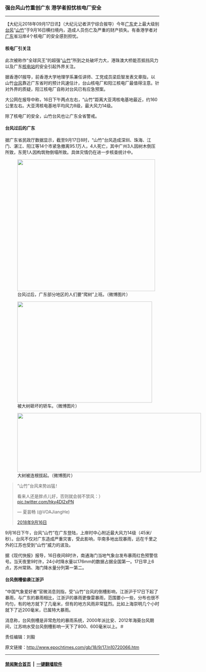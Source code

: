 ### 强台风山竹重创广东 港学者担忧核电厂安全
------------------------

<p>【大纪元2018年09月17日讯】（大纪元记者洪宁综合报导）今年<a href="http://www.epochtimes.com/gb/tag/%E5%B9%BF%E4%B8%9C.html">广东</a>史上最大级别<a href="http://www.epochtimes.com/gb/tag/%E5%8F%B0%E9%A3%8E.html">台风</a>“<a href="http://www.epochtimes.com/gb/tag/%E5%B1%B1%E7%AB%B9.html">山竹</a>”于9月16日横扫境内，造成人员伤亡及严重的财产损失。有香港学者对<a href="http://www.epochtimes.com/gb/tag/%E5%B9%BF%E4%B8%9C.html">广东</a>省沿岸4个核电厂的安全感到担忧。</p>
<h4>核电厂引关注</h4>
<p>此次被称作“全球风王”的超强“<a href="http://www.epochtimes.com/gb/tag/%E5%B1%B1%E7%AB%B9.html">山竹</a>”所到之处破坏力大，港珠澳大桥能否抵挡风力以及广东<a href="http://www.epochtimes.com/gb/tag/%E6%A0%B8%E7%94%B5%E7%AB%99.html">核电站</a>的安全引起外界关注。</p>
<p>据香港01报导，前香港大学地理学系兼任讲师、工党成员梁启智发表文章指，以山竹<a href="http://www.epochtimes.com/gb/tag/%E5%8F%B0%E9%A3%8E.html">台风</a>靠近广东省时的预计风速估计，台山核电厂和阳江核电厂最值得注意。针对外界的质疑，阳江核电厂自称对台风已有应急预案。</p>
<p>大公网在报导中称，16日下午两点左右，“山竹”距离大亚湾核电基地最近，约160公里左右。大亚湾核电基地平均风力8级，最大风力14级。</p>
<p>除了核电厂的安全，山竹台风也让广东全省警戒。</p>
<h4>台风过后的广东</h4>
<p class="tle">据广东省民政厅数据显示，截至9月17日8时，“山竹”台风造成深圳、珠海、江门、湛江、阳江等14个市紧急撤离95.1万人，4人死亡，其中广州3人因树木倒压所致，东莞1人因构筑物倒塌所致。具体灾情仍在进一步核查统计中。</p>
<figure id="attachment_10720117" style="width: 450px" class="wp-caption aligncenter"><a href="http://i.epochtimes.com/assets/uploads/2018/09/0257a024ly1fvca95arg2j20le0kgdpo.jpg"><img class="wp-image-10720117 size-medium" src="http://i.epochtimes.com/assets/uploads/2018/09/0257a024ly1fvca95arg2j20le0kgdpo-450x430.jpg" alt="" width="450" height="430" /></a><figcaption class="wp-caption-text">台风过后，广东部分地区的人们要“爬树”上班。（微博图片）</figcaption></figure>
<figure id="attachment_10720121" style="width: 440px" class="wp-caption aligncenter"><a href="http://i.epochtimes.com/assets/uploads/2018/09/005B9Veogy1fvcj1h0d6qj32io1w01l5.jpg"><img class="wp-image-10720121 size-full" src="http://i.epochtimes.com/assets/uploads/2018/09/005B9Veogy1fvcj1h0d6qj32io1w01l5.jpg" alt="" width="440" height="330" /></a><figcaption class="wp-caption-text">被大树砸坏的轿车。（微博图片）</figcaption></figure>
<figure id="attachment_10720123" style="width: 600px" class="wp-caption aligncenter"><a href="http://i.epochtimes.com/assets/uploads/2018/09/5bf626c9bd029345e1f6c7d8311552ab.jpg"><img class="wp-image-10720123 size-large" src="http://i.epochtimes.com/assets/uploads/2018/09/5bf626c9bd029345e1f6c7d8311552ab-600x193.jpg" alt="" width="600" height="193" /></a><figcaption class="wp-caption-text">大树被连根拔起。（微博图片）</figcaption></figure>
</p>
<blockquote class="twitter-tweet" data-lang="zh-tw">
<p dir="ltr" lang="zh">“山竹”台风来势凶猛！</p>
<p>看来人还是胖点儿好，否则就会弱不禁风：） <a href="https://t.co/hky4Dl2xPN">pic.twitter.com/hky4Dl2xPN</a></p>
<p>— 夏昙畅 (@VOAJiangHe)</p>
<p dir="ltr" lang="zh"><a href="https://twitter.com/VOAJiangHe/status/1041461147902324736?ref_src=twsrc%5Etfw">2018年9月16日</a></p>
</blockquote>
<p><script async="" src="https://platform.twitter.com/widgets.js" charset="utf-8"></script>
<div class="la_con">
<p>9月16日下午，台风“山竹”在广东登陆，上岸时中心附近最大风力14级（45米/秒）。台风不仅对广东造成严重灾害，受此影响，华南多地出现暴雨，远在千里之外的江苏也受到“山竹”威力的波及。</p>
<p>据《现代快报》报导，16日夜间8时许，南通海门当地气象台发布暴雨红色预警信号。当天夜里9时许，24小时降水量以176mm的数据占据全国第一。17日早上6点，苏州常熟、海门降水量分列第一第二。</p>
</div>
<div class="la_con">
<div class="la_con">
<div class="la_con">
<h4>台风倒槽偷袭江浙沪</h4>
</div>
<p>“中国气象爱好者”官微消息则指，受“山竹”台风的倒槽影响，江浙沪于17日下起了暴雨，与广东的暴雨相比，江浙沪的暴雨更像雷暴雨，范围要小一些，分布也很不均匀，有的地方就下了几毫米，但有的地方风雨非常猛烈。比如上海崇明几个小时就下了近200毫米，已属特大暴雨。</p>
<p>消息称，台风倒槽是非常危险的暴雨系统，2000年派比安、2012年海葵台风期间，江苏响水受台风倒槽影响一天下了800、600毫米以上。＃</p>
<p>责任编辑：刘毅</p>
</div>
</div>

原文链接：http://www.epochtimes.com/gb/18/9/17/n10720066.htm


------------------------
#### [禁闻聚合首页](https://github.com/gfw-breaker/banned-news/blob/master/README.md) &nbsp;|&nbsp;  [一键翻墙软件](https://github.com/gfw-breaker/nogfw/blob/master/README.md)